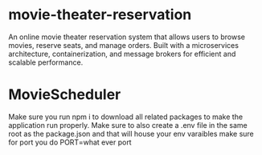 # movie-theater-reservation
An online movie theater reservation system that allows users to browse movies, reserve seats, and manage orders. Built with a microservices architecture, containerization, and message brokers for efficient and scalable performance.


# MovieScheduler
Make sure you run npm i to download all related packages to make the application run properly.
Make sure to also create a .env file in the same root as the package.json and that will house your env varaibles make sure for port you do PORT=what ever port
